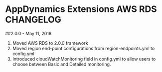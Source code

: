 # AppDynamics Extensions AWS RDS CHANGELOG

##2.0.0 - May 11, 2018
1. Moved AWS RDS to 2.0.0 framework
2. Moved region end-point configurations from region-endpoints.yml to config.yml
3. Introduced cloudWatchMonitoring field in config.yml to allow users to choose between Basic and Detailed monitoring.